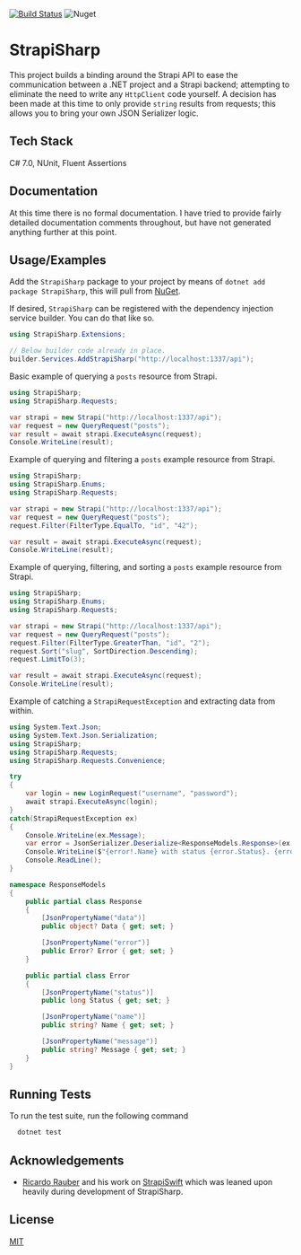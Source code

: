 [![Build Status](https://github.com/lorenalexm/StrapiSharp/actions/workflows/testing.yml/badge.svg)](https://github.com/lorenalexm/StrapiSharp/actions/workflows/testing.yml/badge.svg)
![Nuget](https://img.shields.io/nuget/dt/StrapiSharp)

# StrapiSharp

This project builds a binding around the Strapi API to ease the communication between a .NET project and a Strapi backend; attempting to eliminate the need to write any `HttpClient` code yourself. A decision has been made at this time to only provide `string` results from requests; this allows you to bring your own JSON Serializer logic.


## Tech Stack

C# 7.0, NUnit, Fluent Assertions


## Documentation

At this time there is no formal documentation. I have tried to provide fairly detailed documentation comments throughout, but have not generated anything further at this point.


## Usage/Examples

Add the `StrapiSharp` package to your project by means of `dotnet add package StrapiSharp`, this will pull from [NuGet](https://www.nuget.org).

If desired, `StrapiSharp` can be registered with the dependency injection service builder. You can do that like so.

```cs
using StrapiSharp.Extensions;

// Below builder code already in place.
builder.Services.AddStrapiSharp("http://localhost:1337/api");
```

Basic example of querying a `posts` resource from Strapi.
```cs
using StrapiSharp;
using StrapiSharp.Requests;

var strapi = new Strapi("http://localhost:1337/api");
var request = new QueryRequest("posts");
var result = await strapi.ExecuteAsync(request);
Console.WriteLine(result);
```

Example of querying and filtering a `posts` example resource from Strapi.
```cs
using StrapiSharp;
using StrapiSharp.Enums;
using StrapiSharp.Requests;

var strapi = new Strapi("http://localhost:1337/api");
var request = new QueryRequest("posts");
request.Filter(FilterType.EqualTo, "id", "42");

var result = await strapi.ExecuteAsync(request);
Console.WriteLine(result);
```

Example of querying, filtering, and sorting a `posts` example resource from Strapi.
```cs
using StrapiSharp;
using StrapiSharp.Enums;
using StrapiSharp.Requests;

var strapi = new Strapi("http://localhost:1337/api");
var request = new QueryRequest("posts");
request.Filter(FilterType.GreaterThan, "id", "2");
request.Sort("slug", SortDirection.Descending);
request.LimitTo(3);

var result = await strapi.ExecuteAsync(request);
Console.WriteLine(result);
```

Example of catching a `StrapiRequestException` and extracting data from within.
```cs
using System.Text.Json;
using System.Text.Json.Serialization;
using StrapiSharp;
using StrapiSharp.Requests;
using StrapiSharp.Requests.Convenience;

try
{
	var login = new LoginRequest("username", "password");
	await strapi.ExecuteAsync(login);
}
catch(StrapiRequestException ex)
{
	Console.WriteLine(ex.Message);
	var error = JsonSerializer.Deserialize<ResponseModels.Response>(ex.Response)!.Error;
	Console.WriteLine($"{error!.Name} with status {error.Status}. {error!.Message}");
	Console.ReadLine();
}

namespace ResponseModels
{
	public partial class Response
	{
		[JsonPropertyName("data")]
		public object? Data { get; set; }

		[JsonPropertyName("error")]
		public Error? Error { get; set; }
	}

	public partial class Error
	{
		[JsonPropertyName("status")]
		public long Status { get; set; }

		[JsonPropertyName("name")]
		public string? Name { get; set; }

		[JsonPropertyName("message")]
		public string? Message { get; set; }
	}
}
```


## Running Tests

To run the test suite, run the following command

```bash
  dotnet test
```


## Acknowledgements

 - [Ricardo Rauber](https://github.com/ricardorauber) and his work on [StrapiSwift](https://github.com/ricardorauber/StrapiSwift) which was leaned upon heavily during development of StrapiSharp.


## License

[MIT](https://choosealicense.com/licenses/mit/)

